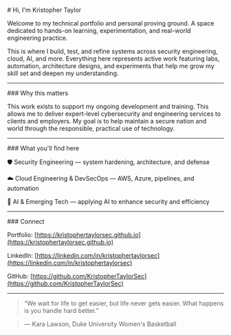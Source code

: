\# Hi, I'm Kristopher Taylor



Welcome to my technical portfolio and personal proving ground. A space dedicated to hands-on learning, experimentation, and real-world engineering practice.



This is where I build, test, and refine systems across security engineering, cloud, AI, and more. Everything here represents active work featuring labs, automation, architecture designs, and experiments that help me grow my skill set and deepen my understanding.



---



\### Why this matters



This work exists to support my ongoing development and training. This allows me to deliver expert-level cybersecurity and engineering services to clients and employers. My goal is to help maintain a secure nation and world through the responsible, practical use of technology.



---



\### What you'll find here



🛡️ Security Engineering — system hardening, architecture, and defense  

☁️ Cloud Engineering \& DevSecOps — AWS, Azure, pipelines, and automation  

🤖 AI \& Emerging Tech — applying AI to enhance security and efficiency  



---



\### Connect



Portfolio: \[https://kristophertaylorsec.github.io](https://kristophertaylorsec.github.io)  

LinkedIn: \[https://linkedin.com/in/kristophertaylorsec](https://linkedin.com/in/kristophertaylorsec)  

GitHub: \[https://github.com/KristopherTaylorSec](https://github.com/KristopherTaylorSec)



---



> “We wait for life to get easier, but life never gets easier. What happens is you handle hard better.”  

> — Kara Lawson, Duke University Women's Basketball



